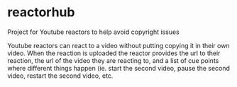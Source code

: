 # reactorhub
Project for Youtube reactors to help avoid copyright issues

Youtube reactors can react to a video without putting copying it in their own video. 
When the reaction is uploaded the reactor provides the url to their reaction, the url of the video they are reacting to, and a list of cue points where different things happen (ie. start the second video, pause the second video, restart the second video, etc.
